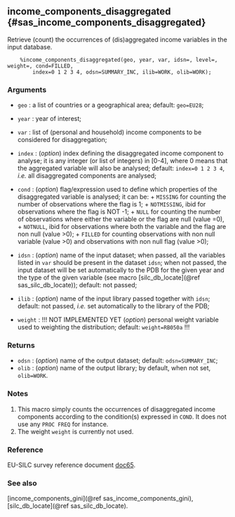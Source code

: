 ## income_components_disaggregated {#sas_income_components_disaggregated}
Retrieve (count) the occurrences of (dis)aggregated income variables in the input database. 

~~~sas
	%income_components_disaggregated(geo, year, var, idsn=, level=, weight=, cond=FILLED,
		index=0 1 2 3 4, odsn=SUMMARY_INC, ilib=WORK, olib=WORK);
~~~

### Arguments
* `geo` : a list of countries or a geographical area; default: `geo=EU28`; 
* `year` : year of interest;
* `var` : list of (personal and household) income components to be considered for 
	disaggregation; 
* `index` : (_option_) index defining the disaggregated income component to analyse; it is
	any integer (or list of integers) in [0-4], where 0 means that the aggregated variable 
	will also be analysed; default: `index=0 1 2 3 4`, _i.e._ all disaggregated components 
	are analysed;
* `cond` : (_option_) flag/expression used to define which properties of the disaggregated
	variable is analysed; it can be:
		+ `MISSING` for counting the number of observations where the flag is 1;
		+ `NOTMISSING`, ibid for observations where the flag is NOT -1;
		+ `NULL` for counting the number of observations where either the variable or the flag
			are null (value =0),
		+ `NOTNULL`, ibid for observations where both the variable and the flag are non null 
			(value >0);
		+ `FILLED` for counting observations with non null variable (value >0) and observations 
			with non null flag (value >0);
 
* `idsn` : (_option_) name of the input dataset; when passed, all the variables listed in `var` 
	should be present in the dataset `idsn`; when not passed, the input dataset will be set
	automatically to the PDB for the given year and the type of the given variable (see macro
	[silc_db_locate](@ref sas_silc_db_locate)); default: not passed;
* `ilib` : (_option_) name of the input library passed together with `idsn`; default: not passed,
	_i.e._ set automatically to the library of the PDB;
* `weight` : !!! NOT IMPLEMENTED YET (_option_) personal weight variable used to weighting 
	the distribution; default: `weight=RB050a` !!!

### Returns
* `odsn` : (_option_) name of the output dataset; default: `odsn=SUMMARY_INC`;
* `olib` : (_option_) name of the output library; by default, when not set, `olib=WORK`.

### Notes
1. This macro simply counts the occurrences of disaggregated income components according to
the condition(s) expressed in `COND`. It does not use any `PROC FREQ` for instance.
2. The weight `weight` is currently not used.

### Reference
EU-SILC survey reference document [doc65](https://circabc.europa.eu/sd/a/2aa6257f-0e3c-4f1c-947f-76ae7b275cfe/DOCSILC065%20operation%202014%20VERSION%20reconciliated%20and%20early%20transmission%20October%202014.pdf).

### See also
[income_components_gini](@ref sas_income_components_gini), [silc_db_locate](@ref sas_silc_db_locate).
